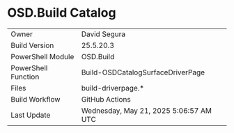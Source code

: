 ﻿# OSD.Build Catalog

| | |
|-|-|
| Owner | David Segura |
| Build Version | 25.5.20.3 |
| PowerShell Module | OSD.Build |
| PowerShell Function | Build-OSDCatalogSurfaceDriverPage |
| Files | build-driverpage.* |
| Build Workflow | GitHub Actions |
| Last Update | Wednesday, May 21, 2025 5:06:57 AM UTC |
